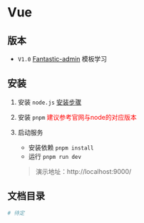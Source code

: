 # Vue

## 版本

+ `V1.0` [Fantastic-admin](https://hooray.gitee.io/fantastic-admin/) 模板学习

## 安装

1. 安装 `node.js` [安装步骤](https://hexo.zxiaosi.cn/archives/84979429.html)

2. 安装 `pnpm` <font color="red">建议参考官网与node的对应版本</font>

3. 启动服务

   + 安装依赖 `pnpm install`
   + 运行 `pnpm run dev`

   >演示地址：http://localhost:9000/

## 文档目录

```sh
# 待定
```


